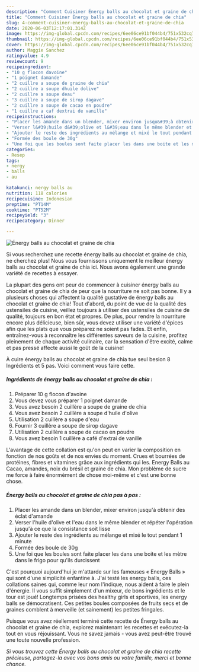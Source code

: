 ```yaml
---
description: "Comment Cuisiner Énergy balls au chocolat et graine de chia"
title: "Comment Cuisiner Énergy balls au chocolat et graine de chia"
slug: 4-comment-cuisiner-energy-balls-au-chocolat-et-graine-de-chia
date: 2020-06-03T12:17:01.314Z
image: https://img-global.cpcdn.com/recipes/6ee06ce91bf044b4/751x532cq70/energy-balls-au-chocolat-et-graine-de-chia-photo-principale-de-la-recette.jpg
thumbnail: https://img-global.cpcdn.com/recipes/6ee06ce91bf044b4/751x532cq70/energy-balls-au-chocolat-et-graine-de-chia-photo-principale-de-la-recette.jpg
cover: https://img-global.cpcdn.com/recipes/6ee06ce91bf044b4/751x532cq70/energy-balls-au-chocolat-et-graine-de-chia-photo-principale-de-la-recette.jpg
author: Maggie Sanchez
ratingvalue: 4.9
reviewcount: 9
recipeingredient:
- "10 g flocon davoine"
- "1 poignet damande"
- "2 cuillre a soupe de graine de chia"
- "2 cuillre a soupe dhuile dolive"
- "2 cuillre a soupe deau"
- "3 cuillre a soupe de sirop dagave"
- "2 cuillre a soupe de cacao en poudre"
- "1 cuillre a caf dextrai de vanille"
recipeinstructions:
- "Placer les amande dans un blender, mixer environ jusqu&#39;à obtenir des éclat d&#39;amande"
- "Verser l&#39;huile d&#39;olive et l&#39;eau dans le même blender et répéter l&#39;opération jusqu&#39;à ce que la consistance soit lisse"
- "Ajouter le reste des ingrédients au mélange et mixé le tout pendant 1 minute"
- "Formée des boule de 30g"
- "Une foi que les boules sont faite placer les dans une boite et les mètre dans le frigo pour qu&#39;ils durcissent"
categories:
- Resep
tags:
- nergy
- balls
- au

katakunci: nergy balls au 
nutrition: 118 calories
recipecuisine: Indonesian
preptime: "PT14M"
cooktime: "PT52M"
recipeyield: "3"
recipecategory: Dinner

---
```



![Énergy balls au chocolat et graine de chia](https://img-global.cpcdn.com/recipes/6ee06ce91bf044b4/751x532cq70/energy-balls-au-chocolat-et-graine-de-chia-photo-principale-de-la-recette.jpg)

Si vous recherchez une recette énergy balls au chocolat et graine de chia, ne cherchez plus! Nous vous fournissons uniquement le meilleur énergy balls au chocolat et graine de chia ici. Nous avons également une grande variété de recettes à essayer.

La plupart des gens ont peur de commencer à cuisiner énergy balls au chocolat et graine de chia de peur que la nourriture ne soit pas bonne. Il y a plusieurs choses qui affectent la qualité gustative de énergy balls au chocolat et graine de chia! Tout d'abord, du point de vue de la qualité des ustensiles de cuisine, veillez toujours à utiliser des ustensiles de cuisine de qualité, toujours en bon état et propres. De plus, pour rendre la nourriture encore plus délicieuse, bien sûr, vous devez utiliser une variété d'épices afin que les plats que vous préparez ne soient pas fades. Et enfin, entraînez-vous à reconnaître les différentes saveurs de la cuisine, profitez pleinement de chaque activité culinaire, car la sensation d'être excité, calme et pas pressé affecte aussi le goût de la cuisine!

<!--inarticleads1-->

À cuire énergy balls au chocolat et graine de chia tue seul besion 8 Ingrédients et 5 pas. Voici comment vous faire cette.

##### Ingrédients de énergy balls au chocolat et graine de chia :

1. Préparer 10 g flocon d&#39;avoine
1. Vous devez vous préparer 1 poignet damande
1. Vous avez besoin 2 cuillère a soupe de graine de chia
1. Vous avez besoin 2 cuillère a soupe d&#39;huile d&#39;olive
1. Utilisation 2 cuillère a soupe d&#39;eau
1. Fournir 3 cuillère a soupe de sirop dagave
1. Utilisation 2 cuillère a soupe de cacao en poudre
1. Vous avez besoin 1 cuillère a café d&#39;extrai de vanille


L&#39;avantage de cette collation est qu&#39;on peut en varier la composition en fonction de nos goûts et de nos envies du moment. Crues et bourrées de protéines, fibres et vitamines grâce aux ingrédients qui les. Energy Balls au Cacao, amandes, noix du brésil et graine de chia. Mon problème de sucre me force à faire énormément de chose moi-même et c&#39;est une bonne chose. 

<!--inarticleads2-->

##### Énergy balls au chocolat et graine de chia pas à pas :

1. Placer les amande dans un blender, mixer environ jusqu&#39;à obtenir des éclat d&#39;amande
1. Verser l&#39;huile d&#39;olive et l&#39;eau dans le même blender et répéter l&#39;opération jusqu&#39;à ce que la consistance soit lisse
1. Ajouter le reste des ingrédients au mélange et mixé le tout pendant 1 minute
1. Formée des boule de 30g
1. Une foi que les boules sont faite placer les dans une boite et les mètre dans le frigo pour qu&#39;ils durcissent


C&#39;est pourquoi aujourd&#39;hui je m&#39;attarde sur les fameuses « Energy Balls » qui sont d&#39;une simplicité enfantine à. J&#39;ai testé les energy balls, ces collations saines qui, comme leur nom l&#39;indique, nous aident à faire le plein d&#39;énergie. Il vous suffit simplement d&#39;un mixeur, de bons ingrédients et le tour est joué! Longtemps prisées des healthy girls et sportives, les energy balls se démocratisent. Ces petites boules composées de fruits secs et de graines comblent à merveille (et sainement) les petites fringales. 

<!--inarticleads1-->

<p>
Puisque vous avez réellement terminé cette recette de Énergy balls au chocolat et graine de chia, explorez maintenant les recettes et exécutez-la tout en vous réjouissant. Vous ne savez jamais - vous avez peut-être trouvé une toute nouvelle profession.
</p>

<p>
<i>Si vous trouvez cette Énergy balls au chocolat et graine de chia recette précieuse, partagez-la avec vos bons amis ou votre famille, merci et bonne chance.</i>
</p>
